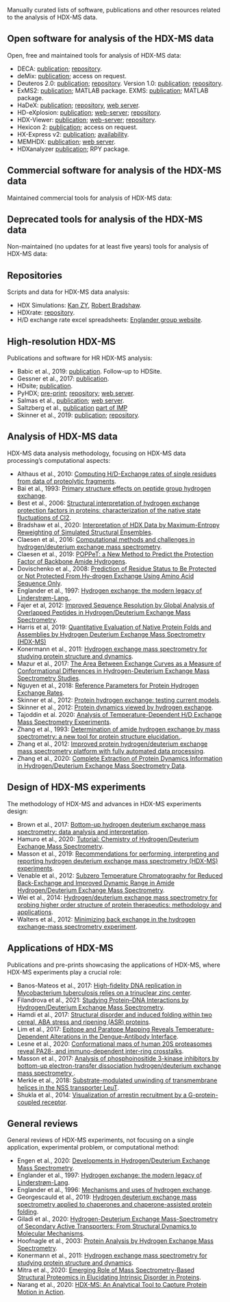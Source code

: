 Manually curated lists of software, publications and other resources related to the analysis of HDX-MS data.

## Open software for analysis of the HDX-MS data

Open, free and maintained tools for analysis of HDX-MS data:

 - DECA: [publication](https://doi.org/10.1074/mcp.TIR119.001731); [repository](https://github.com/komiveslab/DECA).
 - deMix: [publication](https://doi.org/10.1038/s41598-019-39512-8); access on request.
 - Deuteros 2.0: [publication](https://doi.org/10.1093/bioinformatics/btaa677); [repository](https://github.com/andymlau/Deuteros_2.0). Version 1.0: [publication](https://doi.org/10.1093/bioinformatics/btz022); [repository](https://github.com/andymlau/Deuteros).
 - ExMS2: [publication](https://doi.org/10.1021/acs.analchem.9b01682); MATLAB package.
 EXMS: [publication](https://doi.org/10.1007/s13361-011-0236-3); MATLAB package.
 - HaDeX: [publication](https://doi.org/10.1093/bioinformatics/btaa587); [repository](https://github.com/hadexversum/HaDeX), [web server](https://hadex.mslab-ibb.pl/).
 - HD-eXplosion: [publication](https://doi.org/10.1093/bioinformatics/btaa892); [web-server](http://hd-explosion.utdallas.edu/); [repository](https://github.com/HD-Explosion).
 - HDX-Viewer: [publication](https://doi.org/10.1093/bioinformatics/btz550); [web-server](https://masstools.ipbs.fr/hdx-viewer); [repository](https://github.com/david-bouyssie/hdx-viewer).
 - Hexicon 2: [publication](https://dx.doi.org/10.1007%2Fs13361-014-0850-y); access on request.
 - HX-Express v2: [publication](https://dx.doi.org/10.1007%2Fs13361-013-0727-5); [availability](https://www.hxms.com/HXExpress/).
 - MEMHDX: [publication](https://doi.org/10.1093/bioinformatics/btw420); [web server](http://memhdx.c3bi.pasteur.fr/).
 - HDXanalyzer [publication](https://doi.org/10.1186/1471-2105-12-S1-S43); RPY package.

## Commercial software for analysis of the HDX-MS data

Maintained commercial tools for analysis of HDX-MS data:

## Deprecated tools for analysis of the HDX-MS data

Non-maintained (no updates for at least five years) tools for analysis of HDX-MS data:

## Repositories

Scripts and data for HDX-MS data analysis:

 - HDX Simulations:
 [Kan ZY](https://github.com/kanzy/HX-MS-Simulations), [Robert Bradshaw](https://github.com/rtb1c13/calc_hdx).
 - HDXrate: [repository](https://github.com/Jhsmit/HDXrate).
 - H/D exchange rate excel spreadsheets: [Englander group website](http://hx2.med.upenn.edu/download.html).
 
## High-resolution HDX-MS

Publications and software for HR HDX-MS analysis:

 - Babic et al., 2019: [publication](https://doi.org/10.1002/rcm.8460). Follow-up to HDSite.
 - Gessner et al., 2017: [publication](https://doi.org/10.1038/s41598-017-03922-3).
 - HDsite; [publication](https://doi.org/10.1073/pnas.1315532110).
 - PyHDX; [pre-print](https://doi.org/10.1101/2020.09.30.320887); [repository](https://github.com/Jhsmit/PyHDX); [web server](http://pyhdx.jhsmit.org/main).
 - Salmas et al., [publication](https://doi.org/10.1038/s42003-021-01709-x); [web server](https://hdxsite.nms.kcl.ac.uk/).
 - Saltzberg et al., [publication](https://doi.org/10.1021/acs.jpcb.6b09358) [part of IMP](https://github.com/salilab/imp)
 - Skinner et al., 2019: [publication](https://doi.org/10.1016/j.bpj.2019.02.024); [repository](https://github.com/skinnersp/exPfact).

## Analysis of HDX-MS data

HDX-MS data analysis methodology, focusing on HDX-MS data processing’s computational aspects:

 - Althaus et al., 2010: [Computing H/D-Exchange rates of single residues from data of proteolytic fragments](https://doi.org/10.1186/1471-2105-11-424).
 - Bai et al., 1993: [Primary structure effects on peptide group hydrogen exchange](https://doi.org/10.1002/prot.340170110).
 - Best et al., 2006: [Structural interpretation of hydrogen exchange protection factors in proteins: characterization of the native state fluctuations of CI2](https://doi.org/10.1016/j.str.2005.09.012).
 - Bradshaw et al., 2020: [Interpretation of HDX Data by Maximum-Entropy Reweighting of Simulated Structural Ensembles](https://doi.org/10.1016/j.bpj.2020.02.005).
 - Claesen et al., 2016: [Computational methods and challenges in hydrogen/deuterium exchange mass spectrometry](https://doi.org/10.1002/mas.21519).
 - Claesen et al., 2019: [POPPeT: a New Method to Predict the Protection Factor of Backbone Amide Hydrogens](https://doi.org/10.1007/s13361-018-2068-x).
 - Dovischenko et al., 2008: [Prediction of Residue Status to Be Protected or Not Protected From Hy-drogen Exchange Using Amino Acid Sequence Only](https://doi.org/10.2174/1874091x00802010077).
 - Englander et al., 1997: [Hydrogen exchange: the modern legacy of Linderstrøm-Lang.](https://doi.org/10.1002/pro.5560060517).
 - Fajer et al, 2012: [Improved Sequence Resolution by Global Analysis of Overlapped Peptides in Hydrogen/Deuterium Exchange Mass Spectrometry](https://doi.org/10.1007/s13361-012-0373-3).
 - Harris et al, 2019: [Quantitative Evaluation of Native Protein Folds and Assemblies by Hydrogen Deuterium Exchange Mass Spectrometry (HDX-MS)](https://doi.org/10.1007/s13361-018-2070-3)   
 - Konermann et al., 2011: [Hydrogen exchange mass spectrometry for studying protein structure and dynamics](https://doi.org/10.1039/c0cs00113a).
 - Mazur et al., 2017: [The Area Between Exchange Curves as a Measure of Conformational Differences in Hydrogen-Deuterium Exchange Mass Spectrometry Studies](https://doi.org/10.1007/s13361-017-1615-1).  
 - Nguyen et al., 2018: [Reference Parameters for Protein Hydrogen Exchange Rates](https://doi.org/10.1007/s13361-018-2021-z).
 - Skinner et al., 2012: [Protein hydrogen exchange: testing current models](https://doi.org/10.1002/pro.2082).
 - Skinner et al., 2012: [Protein dynamics viewed by hydrogen exchange](https://doi.org/10.1002/pro.2081).
 - Tajoddin et al. 2020: [Analysis of Temperature-Dependent H/D Exchange Mass Spectrometry Experiments](https://doi.org/10.1021/acs.analchem.0c01828).
 - Zhang et al., 1993: [Determination of amide hydrogen exchange by mass spectrometry: a new tool for protein structure elucidation.](https://doi.org/10.1002/pro.5560020404).
 - Zhang et al., 2012: [Improved protein hydrogen/deuterium exchange mass spectrometry platform with fully automated data processing](https://doi.org/10.1021/ac300535r).
 - Zhang et al., 2020: [Complete Extraction of Protein Dynamics Information in Hydrogen/Deuterium Exchange Mass Spectrometry Data](https://doi.org/10.1021/acs.analchem.9b05724).

## Design of HDX-MS experiments

The methodology of HDX-MS and advances in HDX-MS experiments design:

 - Brown et al., 2017: [Bottom-up hydrogen deuterium exchange mass spectrometry: data analysis and interpretation](https://doi.org/10.1039/C7AN00662D).
 - Hamuro et al., 2020: [Tutorial: Chemistry of Hydrogen/Deuterium Exchange Mass Spectrometry](https://doi.org/10.1021/jasms.0c00260).
 - Masson et al., 2019: [Recommendations for performing, interpreting and reporting hydrogen deuterium exchange mass spectrometry (HDX-MS) experiments](https://doi.org/10.1038/s41592-019-0459-y).
 - Venable et al., 2012: [Subzero Temperature Chromatography for Reduced Back-Exchange and Improved Dynamic Range in Amide Hydrogen/Deuterium Exchange Mass Spectrometry](https://doi.org/10.1021/ac302488h).
 - Wei et al., 2014: [Hydrogen/deuterium exchange mass spectrometry for probing higher order structure of protein therapeutics: methodology and applications](https://doi.org/10.1016/j.drudis.2013.07.019).
 - Walters et al., 2012: [Minimizing back exchange in the hydrogen exchange-mass spectrometry experiment](https://dx.doi.org/10.1007%2Fs13361-012-0476-x).

## Applications of HDX-MS

Publications and pre-prints showcasing the applications of HDX-MS, where HDX-MS experiments play a crucial role:

 - Banos-Mateos et al., 2017: [High-fidelity DNA replication in Mycobacterium tuberculosis relies on a trinuclear zinc center](https://doi.org/10.1038/s41467-017-00886-w).
 - Filandrova et al., 2021: [Studying Protein–DNA Interactions by Hydrogen/Deuterium Exchange Mass Spectrometry](https://doi.org/10.1007/978-1-0716-1126-5_11).
 - Hamdi et al., 2017: [Structural disorder and induced folding within two cereal, ABA stress and ripening (ASR) proteins](https://doi.org/10.1038/s41598-017-15299-4).
 - Lim et al., 2017: [Epitope and Paratope Mapping Reveals Temperature-Dependent Alterations in the Dengue-Antibody Interface](https://doi.org/10.1016/j.str.2017.07.007).
 - Lesne et al., 2020: [Conformational maps of human 20S proteasomes reveal PA28- and immuno-dependent inter-ring crosstalks](https://doi.org/10.1038/s41467-020-19934-z). 
 - Masson et al., 2017: [Analysis of phosphoinositide 3-kinase inhibitors by bottom-up electron-transfer dissociation hydrogen/deuterium exchange mass spectrometry ](https://doi.org/10.1042/BCJ20170127).
 - Merkle et al., 2018: [Substrate-modulated unwinding of transmembrane helices in the NSS transporter LeuT](https://doi.org/10.1126/sciadv.aar6179).
 - Shukla et al., 2014: [Visualization of arrestin recruitment by a G-protein-coupled receptor](https://doi.org/10.1038/nature13430).
 
 
## General reviews

General reviews of HDX-MS experiments, not focusing on a single application, experimental problem, or computational method:

 - Engen et al., 2020: [Developments in Hydrogen/Deuterium Exchange Mass Spectrometry](https://doi.org/10.1021/acs.analchem.0c04281). 
 - Englander et al., 1997: [Hydrogen exchange: the modern legacy of Linderstrøm-Lang](https://doi.org/10.1002/pro.5560060517).
 - Englander et al., 1996: [Mechanisms and uses of hydrogen exchange](https://doi.org/10.1016/S0959-440X(96)80090-X).
 - Georgescauld et al., 2019: [Hydrogen deuterium exchange mass spectrometry applied to chaperones and chaperone-assisted protein folding](https://doi.org/10.1080/14789450.2019.1633920).
 - Giladi et al., 2020: [Hydrogen-Deuterium Exchange Mass-Spectrometry of Secondary Active Transporters: From Structural Dynamics to Molecular Mechanisms](https://doi.org/10.3389/fphar.2020.00070).
 - Hoofnagle et al., 2003: [Protein Analysis by Hydrogen Exchange Mass Spectrometry](https://doi.org/10.1146/annurev.biophys.32.110601.142417).
 - Konermann et al., 2011: [Hydrogen exchange mass spectrometry for studying protein structure and dynamics](https://doi.org/10.1039/C0CS00113A).
 - Mitra et al., 2020: [Emerging Role of Mass Spectrometry-Based Structural Proteomics in Elucidating Intrinsic Disorder in Proteins](https://doi.org/10.1002/pmic.202000011).
 - Narang et al., 2020: [HDX-MS: An Analytical Tool to Capture Protein Motion in Action](https://doi.org/10.3390/biomedicines8070224).





